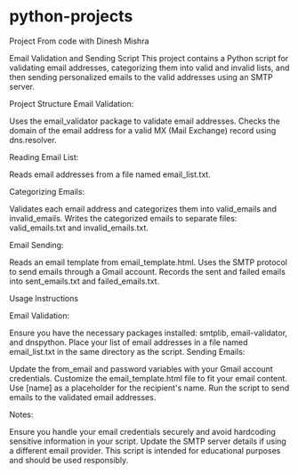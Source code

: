 # python-projects
Project From code with Dinesh Mishra

Email Validation and Sending Script
This project contains a Python script for validating email addresses, categorizing them into valid and invalid lists, and then sending personalized emails to the valid addresses using an SMTP server.

Project Structure
Email Validation:

Uses the email_validator package to validate email addresses.
Checks the domain of the email address for a valid MX (Mail Exchange) record using dns.resolver.

Reading Email List:

Reads email addresses from a file named email_list.txt.

Categorizing Emails:

Validates each email address and categorizes them into valid_emails and invalid_emails.
Writes the categorized emails to separate files: valid_emails.txt and invalid_emails.txt.

Email Sending:

Reads an email template from email_template.html.
Uses the SMTP protocol to send emails through a Gmail account.
Records the sent and failed emails into sent_emails.txt and failed_emails.txt.

Usage Instructions

Email Validation:

Ensure you have the necessary packages installed: smtplib, email-validator, and dnspython.
Place your list of email addresses in a file named email_list.txt in the same directory as the script.
Sending Emails:

Update the from_email and password variables with your Gmail account credentials.
Customize the email_template.html file to fit your email content. Use [name] as a placeholder for the recipient's name.
Run the script to send emails to the validated email addresses.


Notes:

Ensure you handle your email credentials securely and avoid hardcoding sensitive information in your script.
Update the SMTP server details if using a different email provider.
This script is intended for educational purposes and should be used responsibly.
